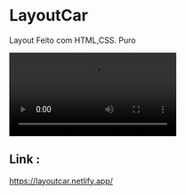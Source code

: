 # LayoutCar
Layout Feito com HTML,CSS. Puro

![Pequena amnostra do trabalho](https://github.com/AndrePousa/LayoutCar/blob/master/screen-capture%20LayoutCar.webm)

## Link : 
https://layoutcar.netlify.app/
